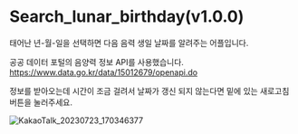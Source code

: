 # Search_lunar_birthday(v1.0.0)

태어난 년-월-일을 선택하면 다음 음력 생일 날짜를 알려주는 어플입니다.

공공 데이터 포털의 음양력 정보 API를 사용했습니다.
https://www.data.go.kr/data/15012679/openapi.do

정보를 받아오는데 시간이 조금 걸려서 날짜가 갱신 되지 않는다면 밑에 있는 새로고침 버튼을 눌러주세요.

![KakaoTalk_20230723_170346377](https://github.com/wafla/Search_lunar_birthday/assets/50083524/a24f5747-0eaf-4f4e-8bd0-ec24afc58c46)
